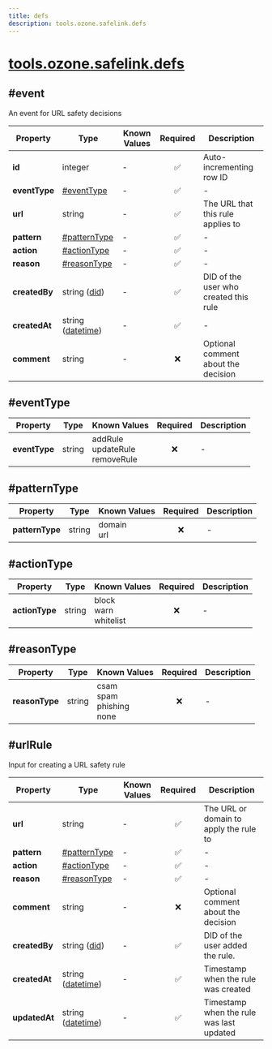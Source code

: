 ```yaml
---
title: defs
description: tools.ozone.safelink.defs
---
```


# [tools.ozone.safelink.defs](https://github.com/myConsciousness/atproto.dart/blob/main/lexicons/tools/ozone/safelink/defs.json)

## #event

An event for URL safety decisions

| Property | Type | Known Values | Required | Description |
| --- | --- | --- | :---: | --- |
| **id** | integer | - | ✅ | Auto-incrementing row ID |
| **eventType** | [#eventType](#eventtype) | - | ✅ | - |
| **url** | string | - | ✅ | The URL that this rule applies to |
| **pattern** | [#patternType](#patterntype) | - | ✅ | - |
| **action** | [#actionType](#actiontype) | - | ✅ | - |
| **reason** | [#reasonType](#reasontype) | - | ✅ | - |
| **createdBy** | string ([did](https://atproto.com/specs/did)) | - | ✅ | DID of the user who created this rule |
| **createdAt** | string ([datetime](https://atproto.com/specs/lexicon#datetime)) | - | ✅ | - |
| **comment** | string | - | ❌ | Optional comment about the decision |

## #eventType

| Property | Type | Known Values | Required | Description |
| --- | --- | --- | :---: | --- |
| **eventType** | string | addRule<br/>updateRule<br/>removeRule | ❌ | - |

## #patternType

| Property | Type | Known Values | Required | Description |
| --- | --- | --- | :---: | --- |
| **patternType** | string | domain<br/>url | ❌ | - |

## #actionType

| Property | Type | Known Values | Required | Description |
| --- | --- | --- | :---: | --- |
| **actionType** | string | block<br/>warn<br/>whitelist | ❌ | - |

## #reasonType

| Property | Type | Known Values | Required | Description |
| --- | --- | --- | :---: | --- |
| **reasonType** | string | csam<br/>spam<br/>phishing<br/>none | ❌ | - |

## #urlRule

Input for creating a URL safety rule

| Property | Type | Known Values | Required | Description |
| --- | --- | --- | :---: | --- |
| **url** | string | - | ✅ | The URL or domain to apply the rule to |
| **pattern** | [#patternType](#patterntype) | - | ✅ | - |
| **action** | [#actionType](#actiontype) | - | ✅ | - |
| **reason** | [#reasonType](#reasontype) | - | ✅ | - |
| **comment** | string | - | ❌ | Optional comment about the decision |
| **createdBy** | string ([did](https://atproto.com/specs/did)) | - | ✅ | DID of the user added the rule. |
| **createdAt** | string ([datetime](https://atproto.com/specs/lexicon#datetime)) | - | ✅ | Timestamp when the rule was created |
| **updatedAt** | string ([datetime](https://atproto.com/specs/lexicon#datetime)) | - | ✅ | Timestamp when the rule was last updated |
